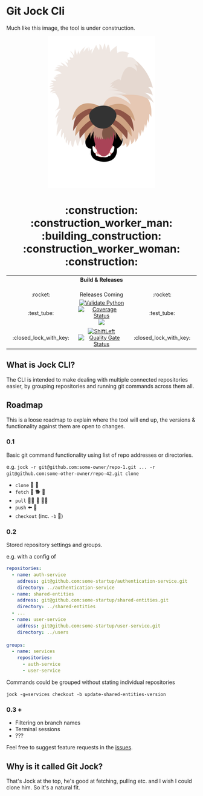 # Git Jock Cli

Much like this image, the tool is under construction.

<p align="center">
<img src="docresrouces/jock.png" data-canonical-src="docresrouces/jock.png" height="400" alt="Jock" title="Jock"/>
</p>

<h1 align="center">:construction: :construction_worker_man: :building_construction: :construction_worker_woman: :construction:</h1>


<table>
  <tr>
    <td align="center" colspan="3">
      <strong>Build & Releases<strong>
      <a href="#"><img src="docresrouces/line.png" height="1"></a>
    </td>
  </tr>
  
  <tr>
    <td align="center">:rocket:</td>
    <td align="center">
      Releases Coming
    </td>
    <td align="center">:rocket:</td>
  </tr>

  <tr>
    <td align="center">:test_tube:</td>
    <td align="center">
      <a href="https://github.com/GavinF17/git-jock/actions"><img src="https://github.com/GavinF17/git-jock/workflows/Validate%20Python/badge.svg" alt="Validate Python" height="20"></a>
      <a href='https://coveralls.io/github/GavinF17/git-jock'><img src='https://coveralls.io/repos/github/GavinF17/git-jock/badge.svg' alt='Coverage Status' /></a>
      <a href="https://bestpractices.coreinfrastructure.org/projects/4345"><img src="https://bestpractices.coreinfrastructure.org/projects/4345/badge"></a>
    </td>
    <td align="center">:test_tube:</td>
  </tr>

  <tr>
    <td align="center">:closed_lock_with_key:</td>
    <td align="center">
      <a href="https://github.com/GavinF17/git-jock/actions"><img src="https://github.com/GavinF17/git-jock/workflows/ShiftLeft/badge.svg" alt="ShiftLeft" height="20"></a>
      <a href="https://sonarcloud.io/dashboard?id=GavinF17_git-jock"><img src="https://sonarcloud.io/api/project_badges/measure?project=GavinF17_git-jock&metric=alert_status" alt="Quality Gate Status" height="20"></a>
    </td>
    <td align="center">:closed_lock_with_key:</td>
  </tr>
</table>

## What is Jock CLI?

The CLI is intended to make dealing with multiple connected repositories easier, by grouping repositories and running 
git commands across them all.

## Roadmap

This is a loose roadmap to explain where the tool will end up, the versions & functionality against them are open to 
changes.

### 0.1

Basic git command functionality using list of repo addresses or directories.

e.g. `jock -r git@github.com:some-owner/repo-1.git ... -r git@github.com:some-other-owner/repo-42.git clone`
  - `clone` :sheep: :sheep:
  - `fetch` :softball: :dog2: :dash:
  - `pull` :no_good_woman: :flat_shoe: :service_dog:
  - `push` 	:arrow_left: :poodle:
  - `checkout` (inc. `-b` :herb:)
  
### 0.2

Stored repository settings and groups.

e.g. with a config of
```yaml
repositories:
  - name: auth-service
    address: git@github.com:some-startup/authentication-service.git
    directory: ../authentication-service
  - name: shared-entities
    address: git@github.com:some-startup/shared-entities.git
    directory: ../shared-entities
  - ...
  - name: user-service
    address: git@github.com:some-startup/user-service.git
    directory: ../users

groups:
  - name: services
    repositories:
      - auth-service
      - user-service
```
Commands could be grouped without stating individual repositories

`jock -g=services checkout -b update-shared-entities-version`

### 0.3 +

- Filtering on branch names
- Terminal sessions
- ???

Feel free to suggest feature requests in the [issues](https://github.com/GavinF17/git-jock/issues).

## Why is it called Git Jock?

That's Jock at the top, he's good at fetching, pulling etc. and I wish I could clone him. So it's a natural fit.
